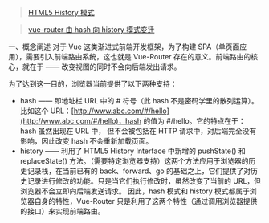 <!--
 * @Author: Ying Zhang
 * @Date: 2021-12-01 15:38:49
 * @LastEditTime: 2021-12-01 16:01:41
 * @LastEditors: Ying Zhang
 * @Description:
 * @FilePath: /everyday/vue项目打包部署/打包部署前/路由模式.md
 * 道阻且长，行则将至
-->

> [HTML5 History 模式](https://router.vuejs.org/zh/guide/essentials/history-mode.html#%E5%90%8E%E7%AB%AF%E9%85%8D%E7%BD%AE%E4%BE%8B%E5%AD%90)

> [vue-router 由 hash 向 history 模式变迁](https://www.jianshu.com/p/250022c96035)

一、概念阐述
对于 Vue 这类渐进式前端开发框架，为了构建 SPA（单页面应用），需要引入前端路由系统，这也就是 Vue-Router 存在的意义。前端路由的核心，就在于 —— 改变视图的同时不会向后端发出请求。

为了达到这一目的，浏览器当前提供了以下两种支持：

- hash —— 即地址栏 URL 中的 # 符号（此 hash 不是密码学里的散列运算）。
  比如这个 URL：[http://www.abc.com/#/hello](http://www.abc.com/#/hello)，hash 的值为 #/hello。它的特点在于：hash 虽然出现在 URL 中，
  但不会被包括在 HTTP 请求中，对后端完全没有影响，因此改变 hash 不会重新加载页面。
- history —— 利用了 HTML5 History Interface 中新增的 pushState() 和 replaceState() 方法。（需要特定浏览器支持）这两个方法应用于浏览器的历史记录栈，在当前已有的 back、forward、go 的基础之上，它们提供了对历史记录进行修改的功能。只是当它们执行修改时，虽然改变了当前的 URL，但浏览器不会立即向后端发送请求。
  因此，hash 模式和 history 模式都属于浏览器自身的特性，Vue-Router 只是利用了这两个特性（通过调用浏览器提供的接口）来实现前端路由。
